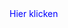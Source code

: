 <!DOCTYPE html>
<html>
<head>
  <style>
    a {
      text-decoration: none;
      color: blue;
    }

    a:hover {
      color: red;
      text-decoration: underline;
    }
  </style>
</head>
<body>
  <a href="#">Hier klicken</a>
</body>
</html>
